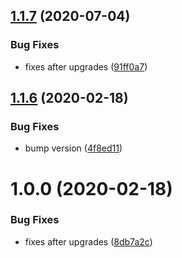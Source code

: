 ## [1.1.7](https://github.com/dword-design/mock-argv/compare/v1.1.6...v1.1.7) (2020-07-04)


### Bug Fixes

* fixes after upgrades ([91ff0a7](https://github.com/dword-design/mock-argv/commit/91ff0a7fc6a52cc7798aa3a63f34864492d47904))

## [1.1.6](https://github.com/dword-design/mock-argv/compare/v1.1.5...v1.1.6) (2020-02-18)


### Bug Fixes

* bump version ([4f8ed11](https://github.com/dword-design/mock-argv/commit/4f8ed1164f0fc6aaa6544c93fc54460c3dd38fa6))

# 1.0.0 (2020-02-18)


### Bug Fixes

* fixes after upgrades ([8db7a2c](https://github.com/dword-design/mock-argv/commit/8db7a2c107cefe378fad048830e67aa7b95df3ee))
